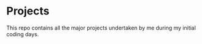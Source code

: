 # Projects
This repo contains all the major projects undertaken by me during my initial coding days.
